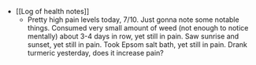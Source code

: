 
  * [[Log of health notes]]
    * Pretty high pain levels today, 7/10. Just gonna note some notable things. Consumed very small amount of weed (not enough to notice mentally) about 3-4 days in row, yet still in pain. Saw sunrise and sunset, yet still in pain. Took Epsom salt bath, yet still in pain. Drank turmeric yesterday, does it increase pain?